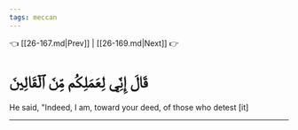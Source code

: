 ```yaml
---
tags: meccan
---
```


👈 [[26-167.md|Prev]] | [[26-169.md|Next]] 👉

# قَالَ إِنِّي لِعَمَلِكُم مِّنَ ٱلۡقَالِينَ

He said, "Indeed, I am, toward your deed, of those who detest [it]

---

